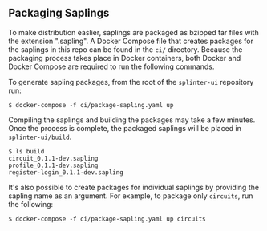 Packaging Saplings
------------------

To make distribution easlier, saplings are packaged as bzipped tar files with
the extension ".sapling". A Docker Compose file that creates packages for the
saplings in this repo can be found in the `ci/` directory. Because the packaging
process takes place in Docker containers, both Docker and Docker Compose are
required to run the following commands.

To generate sapling packages, from the root of the `splinter-ui` repository run:

```
$ docker-compose -f ci/package-sapling.yaml up
```

Compiling the saplings and building the packages may take a few minutes. Once
the process is complete, the packaged saplings will be placed in
`splinter-ui/build`.

```
$ ls build
circuit_0.1.1-dev.sapling
profile_0.1.1-dev.sapling
register-login_0.1.1-dev.sapling
```

It's also possible to create packages for individual saplings by providing the
sapling name as an argument. For example, to package only `circuits`, run the
following:

```
$ docker-compose -f ci/package-sapling.yaml up circuits
```
